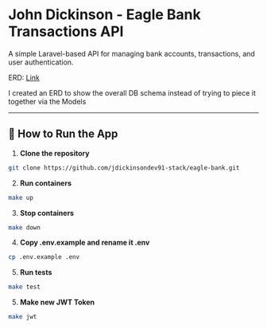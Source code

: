 # John Dickinson - Eagle Bank Transactions API

A simple Laravel-based API for managing bank accounts, transactions, and user authentication.

ERD: <a href=" https://lucid.app/lucidchart/ef7e2fcf-d7dd-48b7-aca1-530b61151787/edit?viewport_loc=-246%2C533%2C2176%2C1089%2C0_0&invitationId=inv_5cf525fc-fbc6-4ce6-8297-704a7bd26203" target="_blank">Link</a>

I created an ERD to show the overall DB schema instead of trying to piece it together via the Models

---

## 🚀 How to Run the App

1. **Clone the repository**

```bash
git clone https://github.com/jdickinsondev91-stack/eagle-bank.git
```

2. **Run containers**

```bash
make up
```

3. **Stop containers**

```bash
make down
```

4. **Copy .env.example and rename it .env**

```bash
cp .env.example .env
```

5. **Run tests**

```bash
make test
```

5. **Make new JWT Token**

```bash
make jwt
```
